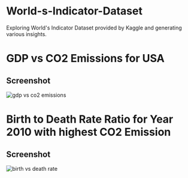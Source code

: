 # World-s-Indicator-Dataset
Exploring World's Indicator Dataset provided by Kaggle and generating various insights.

# GDP vs CO2 Emissions for USA
## Screenshot
![gdp vs co2 emissions](https://user-images.githubusercontent.com/47148773/55681110-21b80d80-5940-11e9-95c1-5ab089fac509.JPG)

# Birth to Death Rate Ratio for Year 2010 with highest CO2 Emission
## Screenshot
![birth vs death rate](https://user-images.githubusercontent.com/47148773/55681109-21b80d80-5940-11e9-90bd-a026c1d56d2a.JPG)
